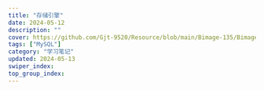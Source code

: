 ```yaml
---
title: "存储引擎"
date: 2024-05-12
description: ""
cover: https://github.com/Gjt-9520/Resource/blob/main/Bimage-135/Bimage14.jpg?raw=true
tags: ["MySQL"]
category: "学习笔记"
updated: 2024-05-13
swiper_index: 
top_group_index: 
---
```


# 